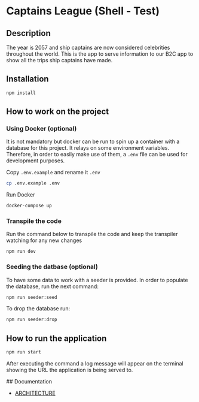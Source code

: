 # Captains League (Shell - Test)

## Description

The year is 2057 and ship captains are now considered celebrities throughout the world. This is the app to serve information to our B2C app to show all the trips ship captains have made.

## Installation

```bash
npm install
```

## How to work on the project

### Using Docker (optional)

It is not mandatory but docker can be run to spin up a container with a database for this project. It relays on some environment variables. Therefore, in order to easily make use of them, a `.env` file can be used for development purposes.

Copy `.env.example` and rename it `.env`

```bash
cp .env.example .env
```

Run Docker

```bash
docker-compose up
```

### Transpile the code

Run the command below to transpile the code and keep the transpiler watching for any new changes

```bash
npm run dev
```

### Seeding the datbase (optional)

To have some data to work with a seeder is provided. In order to populate the database, run the next command:

```bash
npm run seeder:seed
```

To drop the database run:

```bash
npm run seeder:drop
```

## How to run the application

```bash
npm run start
```

After executing the command a log message will appear on the terminal showing the URL the application is being served to.

## Documentation

- [ARCHITECTURE](/docs/architecture.md)
